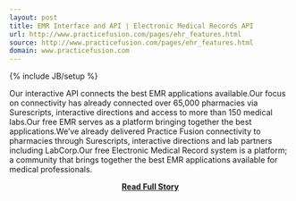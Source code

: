 ```yaml
---
layout: post
title: EMR Interface and API | Electronic Medical Records API
url: http://www.practicefusion.com/pages/ehr_features.html
source: http://www.practicefusion.com/pages/ehr_features.html
domain: www.practicefusion.com
---
```

{% include JB/setup %}<p>Our interactive API connects the best EMR applications available.Our focus on connectivity has already connected over 65,000 pharmacies via Surescripts, interactive directions and access to more than 150 medical labs.Our free EMR serves as a platform bringing together the best applications.We’ve already delivered Practice Fusion connectivity to pharmacies through Surescripts, interactive directions and lab partners including LabCorp.Our free Electronic Medical Record system is a platform; a community that brings together the best EMR applications available for medical professionals.</p>
<center><p><a href="http://www.practicefusion.com/pages/ehr_features.html" style='padding:25px; font-sze:18px; font-weight: bold;'>Read Full Story</a></p></center>

